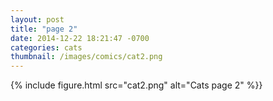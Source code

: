 ```yaml
---
layout: post
title: "page 2"
date: 2014-12-22 18:21:47 -0700
categories: cats
thumbnail: /images/comics/cat2.png
---
```


{% include figure.html src="cat2.png" alt="Cats page 2" %}}